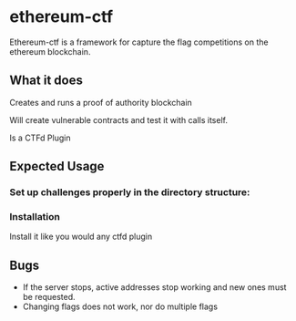 # ethereum-ctf

Ethereum-ctf is a framework for capture the flag competitions on the ethereum blockchain.

## What it does

Creates and runs a proof of authority blockchain

Will create vulnerable contracts and test it with calls itself.

Is a CTFd Plugin

## Expected Usage

### Set up challenges properly in the directory structure:


### Installation
Install it like you would any ctfd plugin

## Bugs
 - If the server stops, active addresses stop working and new ones must be requested.
 - Changing flags does not work, nor do multiple flags
